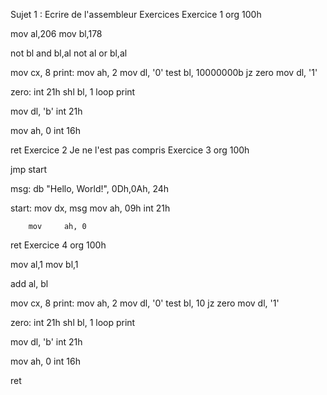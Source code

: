 Sujet 1 : Ecrire de l'assembleur
Exercices
Exercice 1
org 100h

mov  al,206
mov  bl,178

not bl
and bl,al
not al
or bl,al

mov cx, 8
print: mov ah, 2
       mov dl, '0'
       test bl, 10000000b
       jz zero
       mov dl, '1'

zero:  int 21h
       shl bl, 1
loop print

mov dl, 'b'
int 21h

mov ah, 0
int 16h

ret
Exercice 2
Je ne l'est pas compris 
Exercice 3
org 100h

jmp start

msg:    db      "Hello, World!", 0Dh,0Ah, 24h

start:  mov     dx, msg
        mov     ah, 09h
        int     21h

        mov     ah, 0

ret
Exercice 4
org 100h

mov  al,1
mov  bl,1

add al, bl

mov cx, 8
print: mov ah, 2
       mov dl, '0'
       test bl, 10
       jz zero
       mov dl, '1'

zero:  int 21h
       shl bl, 1
loop print

mov dl, 'b'
int 21h

mov ah, 0
int 16h

ret